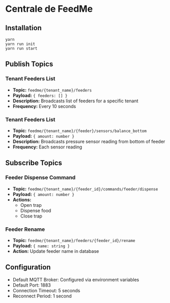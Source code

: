 # Centrale de FeedMe

## Installation
```
yarn
yarn run init
yarn run start
```
## Publish Topics

### Tenant Feeders List
- **Topic:** `feedme/{tenant_name}/feeders`
- **Payload:** `{ feeders: [] }`
- **Description:** Broadcasts list of feeders for a specific tenant
- **Frequency:** Every 10 seconds

### Tenant Feeders List
- **Topic:** `feedme/{tenant_name}/{feeder}/sensors/balance_bottom`
- **Payload:** `{ amount: number }`
- **Description:** Broadcasts pressure sensor reading from bottom of feeder
- **Frequency:** Each sensor reading

## Subscribe Topics

### Feeder Dispense Command
- **Topic:** `feedme/{tenant_name}/{feeder_id}/commands/feeder/dispense`
- **Payload:** `{ amount: number }`
- **Actions:**
  - Open trap
  - Dispense food
  - Close trap

### Feeder Rename
- **Topic:** `feedme/{tenant_name}/feeders/{feeder_id}/rename`
- **Payload:** `{ name: string }`
- **Action:** Update feeder name in database

## Configuration
- Default MQTT Broker: Configured via environment variables
- Default Port: 1883
- Connection Timeout: 5 seconds
- Reconnect Period: 1 second